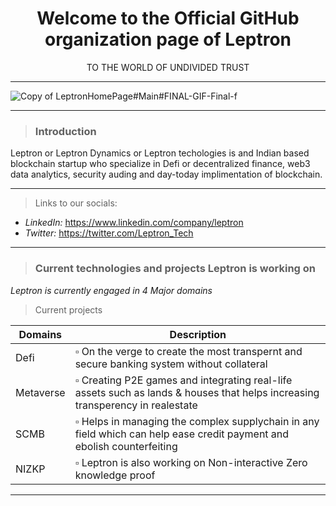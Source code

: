 <h1 align="center"> Welcome to the Official GitHub organization page of Leptron </h1>
<p align="center"> TO THE WORLD OF UNDIVIDED TRUST </p>

-----------------------------------------------------------------------------------------------------------------------------------------------------------------------


<!-- <p align="center"><img wiidth = "150" height = "150 "src = "https://user-images.githubusercontent.com/86551444/171175930-4b4a387a-c58d-4bd0-a7de-f1de0643db68.jpeg"</p>
  
![GittyyHub](https://user-images.githubusercontent.com/86551444/175116202-3e9faeed-1afd-471b-bfbb-5a29b20056af.png)  
![Test](https://user-images.githubusercontent.com/86551444/175117337-5e9dc2f1-83c2-45da-97ca-6d0c279e19b7.png) -->
<!-- ![Leptron-Check](https://user-images.githubusercontent.com/86551444/175118245-6e241ded-7985-4c38-8bc2-181a1383fb46.png) -->
<!-- ![Leptron-Check01](https://user-images.githubusercontent.com/86551444/175119208-e85736fa-3647-4c4b-a92c-ef0645673cea.png) -->
<!-- ![LeptronHomePage](https://user-images.githubusercontent.com/86551444/175122863-a704b6ea-8f2a-4264-9365-4720661740fd.png) -->
<!-- ![LeptronHomePage#Main](https://user-images.githubusercontent.com/86551444/175124650-5a9990a2-57ad-4077-9c09-eda19d131148.png) -->
<!-- ![LeptronHomePage#Main01](https://user-images.githubusercontent.com/86551444/175125122-6aa6cd4e-0c31-43b1-a691-e05ce815d87d.png) -->
<!-- ![LeptronHomePage#Main#FINAL](https://user-images.githubusercontent.com/86551444/175125678-94d700c2-d7fb-4c9b-8dc9-ac64921b7e70.png) -->
<!-- ![LeptronHomePage#Main#FINAL (1)](https://user-images.githubusercontent.com/86551444/175126186-c97bf1bd-83d2-4eee-b39a-aa864974141c.png) -->
<!-- ![LeptronHomePage#Main#FINAL (2)](https://user-images.githubusercontent.com/86551444/175126598-96b8f116-36c5-45c7-b46e-9c9653be168f.png) -->
<!-- ![LeptronHomePage#Main#FINAL (3)](https://user-images.githubusercontent.com/86551444/175127032-cd85bab3-9a89-475a-b7bb-ed55932c483e.png) -->
<!-- ![LeptronHomePage#Main#FINAL-f](https://user-images.githubusercontent.com/86551444/175127480-f27be50c-4a7d-45d0-9f0f-35180e92adfb.png) -->

![Copy of LeptronHomePage#Main#FINAL-GIF-Final-f](https://user-images.githubusercontent.com/86551444/179297847-334dcb12-5a3d-4fe0-92f1-7cd7f79a7d9d.gif)

   
<!-- ![Copy of LeptronHomePage#Main#FINAL-GIF-Final (1)](https://user-images.githubusercontent.com/86551444/179297314-1711c55e-114b-4870-911c-8965bb133baa.gif) -->
<!-- ![Copy of LeptronHomePage#Main#FINAL-GIF-Final](https://user-images.githubusercontent.com/86551444/179296685-4584ee05-0637-4f01-8229-0cc54fc32611.gif) -->
<!-- ![Copy of LeptronHomePage#Main#FINAL-GIF](https://user-images.githubusercontent.com/86551444/179294806-1703cc28-a927-4eb4-9b40-5f1fe1d4917c.gif) -->
<!-- https://user-images.githubusercontent.com/86551444/179294938-3d3d0329-82b6-4741-8a77-e41146d4a6db.mp4 -->


-------------------------------------------------------------------------------------------------------------------------------------------------------------------------
  
>### Introduction

Leptron or Leptron Dynamics or Leptron techologies is and Indian based blockchain startup who specialize in Defi or decentralized finance, web3 data analytics, security auding and day-today implimentation of blockchain. 

-------------------------------------------------------------------------------------------------------------------------------------------------------------------------

>Links to our socials:

- *LinkedIn:* https://www.linkedin.com/company/leptron
- *Twitter:* https://twitter.com/Leptron_Tech
-----------------------------------------------------------------------------------------------------------------------------------------------------------------------

  
>### Current technologies and projects Leptron is working on

*Leptron is currently engaged in 4 Major domains* 
  
> Current projects
  
| Domains | Description |
| --- | --- |
| Defi | ▫ On the verge to create the most transpernt and secure banking system without collateral |
| Metaverse | ▫ Creating P2E games and integrating real-life assets such as lands & houses that helps increasing transperency in realestate |
| SCMB | ▫ Helps in managing the complex supplychain in any field which can help ease credit payment and ebolish counterfeiting |
| NIZKP | ▫ Leptron is also working on Non-interactive Zero knowledge proof |
  
-------------------------------------------------------------------------------------------------------------------------------------------------------------------------


